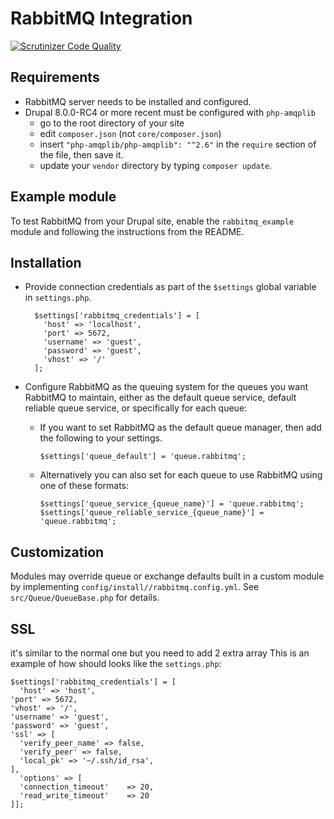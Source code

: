 RabbitMQ Integration
====================

[![Scrutinizer Code Quality](https://scrutinizer-ci.com/g/comicrelief/rabbitmq/badges/quality-score.png?b=8.x-1.x)](https://scrutinizer-ci.com/g/comicrelief/rabbitmq/?branch=8.x-1.x)

Requirements
------------

* RabbitMQ server needs to be installed and configured.
* Drupal 8.0.0-RC4 or more recent must be configured with `php-amqplib`  
    * go to the root directory of your site
    * edit `composer.json` (not `core/composer.json`)
    * insert `"php-amqplib/php-amqplib": "^2.6"` in the `require` section of
      the file, then save it.
    * update your `vendor` directory by typing `composer update`.

Example module
--------------

To test RabbitMQ from your Drupal site, enable the `rabbitmq_example` module and following the instructions from the README.

Installation
------------

* Provide connection credentials as part of the `$settings` global variable in 
  `settings.php`.

        $settings['rabbitmq_credentials'] = [
          'host' => 'localhost',
          'port' => 5672,
          'username' => 'guest',
          'password' => 'guest',
          'vhost' => '/'
        ];

* Configure RabbitMQ as the queuing system for the queues you want RabbitMQ to 
  maintain, either as the default queue service, default reliable queue service,
  or specifically for each queue:
    * If you want to set RabbitMQ as the default queue manager, then add the 
      following to your settings.

          $settings['queue_default'] = 'queue.rabbitmq';
    * Alternatively you can also set for each queue to use RabbitMQ using one 
      of these formats:

          $settings['queue_service_{queue_name}'] = 'queue.rabbitmq';
          $settings['queue_reliable_service_{queue_name}'] = 'queue.rabbitmq';

Customization
-------------

Modules may override queue or exchange defaults built in a custom module by implementing
`config/install//rabbitmq.config.yml`. See `src/Queue/QueueBase.php` for details.


SSL
-------
it's similar to the normal one but you need to add 2 extra array
This is an example of how should looks like the `settings.php`:
```
$settings['rabbitmq_credentials'] = [
  'host' => 'host',
'port' => 5672,
'vhost' => '/',
'username' => 'guest',
'password' => 'guest',
'ssl' => [
  'verify_peer_name' => false,
  'verify_peer' => false,
  'local_pk' => '~/.ssh/id_rsa',
],
  'options' => [
  'connection_timeout'    => 20,
  'read_write_timeout'    => 20
]];
```
